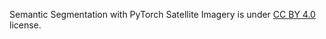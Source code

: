 Semantic Segmentation with PyTorch Satellite Imagery is under [CC BY 4.0](https://creativecommons.org/licenses/by/4.0/legalcode) license.